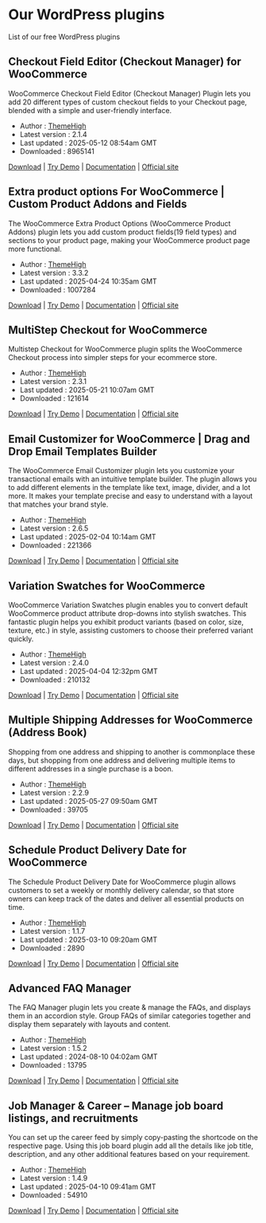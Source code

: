 # Our WordPress plugins

List of our free WordPress plugins

## Checkout Field Editor (Checkout Manager) for WooCommerce
WooCommerce Checkout Field Editor (Checkout Manager) Plugin lets you add 20 different types of custom checkout fields to your Checkout page, blended with a simple and user-friendly interface.

 - Author : [ThemeHigh](https://www.themehigh.com/?utm_source=our_git_repo)
 - Latest version : 2.1.4
 - Last updated : 2025-05-12 08:54am GMT
 - Downloaded : 8965141

[Download](https://wordpress.org/plugins/woo-checkout-field-editor-pro/) | [Try Demo](https://flydemos.com/wcfe/?utm_source=our_git_repo) | [Documentation](https://www.themehigh.com/docs/category/checkout-field-editor-for-woocommerce/?utm_source=our_git_repo) | [Official site](https://www.themehigh.com/product/woocommerce-checkout-field-editor-pro/?utm_source=our_git_repo)

## Extra product options For WooCommerce | Custom Product Addons and Fields
The WooCommerce Extra Product Options (WooCommerce Product Addons) plugin lets you add custom product fields(19 field types) and sections to your product page, making your WooCommerce product page more functional.

 - Author : [ThemeHigh](https://www.themehigh.com/?utm_source=our_git_repo)
 - Latest version : 3.3.2
 - Last updated : 2025-04-24 10:35am GMT
 - Downloaded : 1007284

[Download](https://wordpress.org/plugins/woo-extra-product-options/) | [Try Demo](https://flydemos.com/wepo/?utm_source=our_git_repo) | [Documentation](https://www.themehigh.com/docs/category/extra-product-option-for-woocommerce/?utm_source=our_git_repo) | [Official site](https://www.themehigh.com/product/woocommerce-extra-product-options/?utm_source=our_git_repo)

## MultiStep Checkout for WooCommerce
Multistep Checkout for WooCommerce plugin splits the WooCommerce Checkout process into simpler steps for your ecommerce store.

 - Author : [ThemeHigh](https://www.themehigh.com/?utm_source=our_git_repo)
 - Latest version : 2.3.1
 - Last updated : 2025-05-21 10:07am GMT
 - Downloaded : 121614

[Download](https://wordpress.org/plugins/woo-multistep-checkout/) | [Try Demo](https://flydemos.com/wmsc/?utm_source=our_git_repo) | [Documentation](https://www.themehigh.com/docs/category/multi-step-checkout-for-woocommerce/?utm_source=our_git_repo) | [Official site](https://www.themehigh.com/product/woocommerce-multi-step-checkout/?utm_source=our_git_repo)

## Email Customizer for WooCommerce | Drag and Drop Email Templates Builder
The WooCommerce Email Customizer plugin lets you customize your transactional emails with an intuitive template builder. The plugin allows you to add different elements in the template like text, image, divider, and a lot more. It makes your template precise and easy to understand with a layout that matches your brand style.

 - Author : [ThemeHigh](https://www.themehigh.com/?utm_source=our_git_repo)
 - Latest version : 2.6.5
 - Last updated : 2025-02-04 10:14am GMT
 - Downloaded : 221366

[Download](https://wordpress.org/plugins/email-customizer-for-woocommerce/) | [Try Demo](https://flydemos.com/wecm/?utm_source=our_git_repo) | [Documentation](https://www.themehigh.com/docs/category/email-customizer-for-woocommerce/?utm_source=our_git_repo) | [Official site](https://www.themehigh.com/product/woocommerce-email-customizer/?utm_source=our_git_repo)

## Variation Swatches for WooCommerce
WooCommerce Variation Swatches plugin enables you to convert default WooCommerce product attribute drop-downs into stylish swatches. This fantastic plugin helps you exhibit product variants (based on color, size, texture, etc.) in style, assisting customers to choose their preferred variant quickly.

 - Author : [ThemeHigh](https://www.themehigh.com/?utm_source=our_git_repo)
 - Latest version : 2.4.0
 - Last updated : 2025-04-04 12:32pm GMT
 - Downloaded : 210132

[Download](https://wordpress.org/plugins/product-variation-swatches-for-woocommerce/) | [Try Demo](https://flydemos.com/wpvs/?utm_source=our_git_repo) | [Documentation](https://www.themehigh.com/docs/category/variation-swatches-for-woocommerce/?utm_source=our_git_repo) | [Official site](https://www.themehigh.com/product/woocommerce-product-variation-swatches/?utm_source=our_git_repo)

## Multiple Shipping Addresses for WooCommerce (Address Book)
Shopping from one address and shipping to another is commonplace these days, but shopping from one address and delivering multiple items to different addresses in a single purchase is a boon.

 - Author : [ThemeHigh](https://www.themehigh.com/?utm_source=our_git_repo)
 - Latest version : 2.2.9
 - Last updated : 2025-05-27 09:50am GMT
 - Downloaded : 39705

[Download](https://wordpress.org/plugins/themehigh-multiple-addresses/) | [Try Demo](https://flydemos.com/wmap/?utm_source=our_git_repo) | [Documentation](https://www.themehigh.com/docs/category/multiple-shipping-addresses-for-woocommerce/?utm_source=our_git_repo) | [Official site](https://www.themehigh.com/product/woocommerce-multiple-addresses-pro/?utm_source=our_git_repo)

## Schedule Product Delivery Date for WooCommerce
The Schedule Product Delivery Date for WooCommerce plugin allows customers to set a weekly or monthly delivery calendar, so that store owners can keep track of the dates and deliver all essential products on time.

 - Author : [ThemeHigh](https://www.themehigh.com/?utm_source=our_git_repo)
 - Latest version : 1.1.7
 - Last updated : 2025-03-10 09:20am GMT
 - Downloaded : 2890

[Download](https://wordpress.org/plugins/schedule-product-delivery-date-for-woocommerce/) | [Try Demo](https://flydemos.com/sd/?utm_source=our_git_repo) | [Documentation](https://www.themehigh.com/docs/category/scheduled-delivery-for-woocommerce/?utm_source=our_git_repo) | [Official site](https://www.themehigh.com/product/schedule-delivery-for-woocommerce/?utm_source=our_git_repo)

## Advanced FAQ Manager
The FAQ Manager plugin lets you create & manage the FAQs, and displays them in an accordion style. Group FAQs of similar categories together and display them separately with layouts and content.

 - Author : [ThemeHigh](https://www.themehigh.com/?utm_source=our_git_repo)
 - Latest version : 1.5.2
 - Last updated : 2024-08-10 04:02am GMT
 - Downloaded : 13795

[Download](https://wordpress.org/plugins/advanced-faq-manager/) | [Try Demo](https://flydemos.com/faq/?utm_source=our_git_repo) | [Documentation](https://www.themehigh.com/docs/category/advanced-faq-manager/?utm_source=our_git_repo) | [Official site](https://www.themehigh.com/product/advanced-faq-manager/?utm_source=our_git_repo)

## Job Manager &amp; Career &#8211; Manage job board listings, and recruitments
You can set up the career feed by simply copy-pasting the shortcode on the respective page. Using this job board plugin add all the details like job title, description, and any other additional features based on your requirement.

 - Author : [ThemeHigh](https://www.themehigh.com/?utm_source=our_git_repo)
 - Latest version : 1.4.9
 - Last updated : 2025-04-10 09:41am GMT
 - Downloaded : 54910
 
[Download](https://wordpress.org/plugins/job-manager-career/?utm_source=our_git_repo) | [Try Demo](https://flydemos.com/thjm/?utm_source=our_git_repo) | [Documentation](https://www.themehigh.com/docs/category/job-manager-career/?utm_source=our_git_repo) | [Official site](https://www.themehigh.com/product/job-manager-career/?utm_source=our_git_repo)
